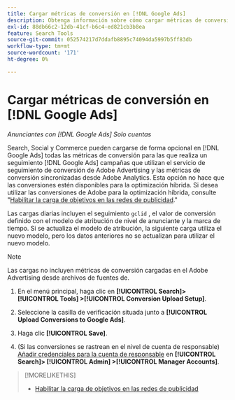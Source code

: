 ```yaml
---
title: Cargar métricas de conversión en [!DNL Google Ads]
description: Obtenga información sobre cómo cargar métricas de conversión de búsqueda, medios sociales y de comercio a [!DNL Google Ads].
exl-id: 88db66c2-12db-41cf-b6c4-ed821cb3b8ea
feature: Search Tools
source-git-commit: 052574217d7ddafb8895c74094da5997b5ff83db
workflow-type: tm+mt
source-wordcount: '171'
ht-degree: 0%

---
```


# Cargar métricas de conversión en [!DNL Google Ads]

*Anunciantes con [!DNL Google Ads] Solo cuentas*

Search, Social y Commerce pueden cargarse de forma opcional en [!DNL Google Ads] todas las métricas de conversión para las que realiza un seguimiento [!DNL Google Ads] campañas que utilizan el servicio de seguimiento de conversión de Adobe Advertising y las métricas de conversión sincronizadas desde Adobe Analytics. Esta opción no hace que las conversiones estén disponibles para la optimización híbrida. Si desea utilizar las conversiones de Adobe para la optimización híbrida, consulte &quot;[Habilitar la carga de objetivos en las redes de publicidad](objective-upload-to-networks.md).&quot;

Las cargas diarias incluyen el seguimiento `gclid` , el valor de conversión definido con el modelo de atribución de nivel de anunciante y la marca de tiempo. Si se actualiza el modelo de atribución, la siguiente carga utiliza el nuevo modelo, pero los datos anteriores no se actualizan para utilizar el nuevo modelo.

>[!NOTE]
>
>Las cargas no incluyen métricas de conversión cargadas en el Adobe Advertising desde archivos de fuentes de.

1. En el menú principal, haga clic en **[!UICONTROL Search]> [!UICONTROL Tools] >[!UICONTROL Conversion Upload Setup]**.

1. Seleccione la casilla de verificación situada junto a **[!UICONTROL Upload Conversions to Google Ads]**.

1. Haga clic **[!UICONTROL Save]**.

1. (Si las conversiones se rastrean en el nivel de cuenta de responsable) [Añadir credenciales para la cuenta de responsable](/help/search-social-commerce/admin/manager-accounts.md) en **[!UICONTROL Search]> [!UICONTROL Admin] >[!UICONTROL Manager Accounts]**.

>[!MORELIKETHIS]
>
>* [Habilitar la carga de objetivos en las redes de publicidad](objective-upload-to-networks.md)
